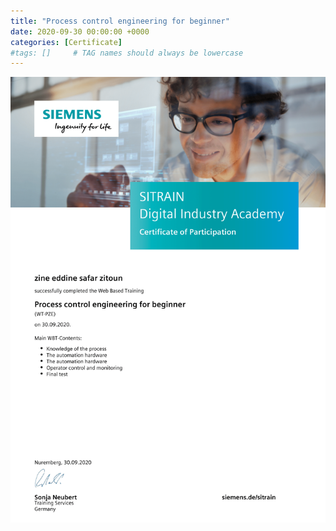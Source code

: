 ```yaml
---
title: "Process control engineering for beginner"
date: 2020-09-30 00:00:00 +0000
categories: [Certificate]
#tags: []     # TAG names should always be lowercase
---
```



![Process control engineering for beginner](./Certs/In_DB_lc.robots.LCPDFCertificateGenerationProductRobot_QA586ME-1.png "Process control engineering for beginner")